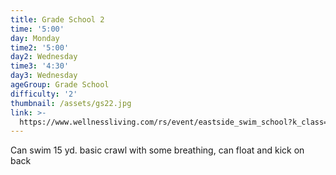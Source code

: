 ```yaml
---
title: Grade School 2
time: '5:00'
day: Monday
time2: '5:00'
day2: Wednesday
time3: '4:30'
day3: Wednesday
ageGroup: Grade School
difficulty: '2'
thumbnail: /assets/gs22.jpg
link: >-
  https://www.wellnessliving.com/rs/event/eastside_swim_school?k_class=93124&k_class_tab=10910
---
```

Can swim 15 yd. basic crawl with some breathing, can float and kick on back
